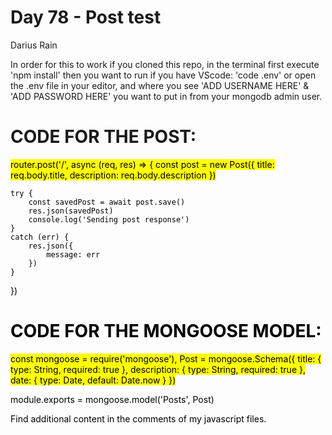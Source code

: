 # Day 78 - Post test
Darius Rain
   
   
In order for this to work if you cloned this repo, in the terminal first execute 'npm install' then you want to run if you have VScode: 'code .env' or open the .env file in your editor,
and where you see 'ADD USERNAME HERE' & 'ADD PASSWORD HERE' you want to put in from your mongodb admin user.





# CODE FOR THE POST:



<mark>
router.post('/', async  (req, res) => {
    const post = new Post({
        title: req.body.title,
        description: req.body.description
    })
   
    try {
        const savedPost = await post.save()
        res.json(savedPost) 
        console.log('Sending post response')
    } 
    catch (err) { 
        res.json({
            message: err
        })
    }
})
</mark>
# CODE FOR THE MONGOOSE MODEL:
<mark>
const mongoose = require('mongoose'),
Post = mongoose.Schema({
    title: {
        type: String,
        required: true
    },
    description: {
        type: String,
        required: true
    },
    date: {
        type: Date,
        default: Date.now
    }
})


module.exports = mongoose.model('Posts', Post)
</mark>











Find additional content in the comments of my javascript files.
